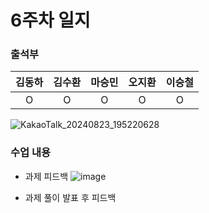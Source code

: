 # 6주차 일지

### 출석부
|김동하|김수환|마승민|오지환|이승철|
|:---:|:---:|:---:|:---:|:---:|
|O|O|O|O|O|

![KakaoTalk_20240823_195220628](https://github.com/user-attachments/assets/5345208a-f92c-4334-850c-1806be443184)

### 수업 내용
- 과제 피드백
  ![image](https://github.com/user-attachments/assets/c8218873-bea1-475c-b863-a0fed491b7c2)



- 과제 풀이 발표 후 피드백
